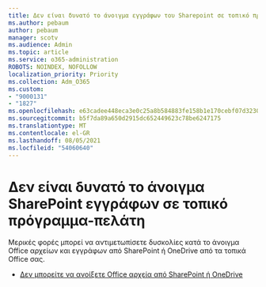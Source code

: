 ```yaml
---
title: Δεν είναι δυνατό το άνοιγμα εγγράφων του Sharepoint σε τοπικό πρόγραμμα-πελάτη
ms.author: pebaum
author: pebaum
manager: scotv
ms.audience: Admin
ms.topic: article
ms.service: o365-administration
ROBOTS: NOINDEX, NOFOLLOW
localization_priority: Priority
ms.collection: Adm_O365
ms.custom:
- "9000131"
- "1827"
ms.openlocfilehash: e63cadee448eca3e0c25a8b584883fe158b1e170cebf07d32301ac9cede51ab2
ms.sourcegitcommit: b5f7da89a650d2915dc652449623c78be6247175
ms.translationtype: MT
ms.contentlocale: el-GR
ms.lasthandoff: 08/05/2021
ms.locfileid: "54060640"
---
```

# <a name="unable-to-open-sharepoint-documents-in-local-client"></a>Δεν είναι δυνατό το άνοιγμα SharePoint εγγράφων σε τοπικό πρόγραμμα-πελάτη

Μερικές φορές μπορεί να αντιμετωπίσετε δυσκολίες κατά το άνοιγμα Office αρχείων και εγγράφων από SharePoint ή OneDrive από τα τοπικά Office σας.

- [Δεν μπορείτε να ανοίξετε Office αρχεία από SharePoint ή OneDrive](https://docs.microsoft.com/sharepoint/troubleshoot/administration/cant-open-office-files)
